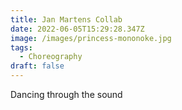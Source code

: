 ```yaml
---
title: Jan Martens Collab
date: 2022-06-05T15:29:28.347Z
image: /images/princess-mononoke.jpg
tags:
  - Choreography
draft: false
---
```

Dancing through the sound